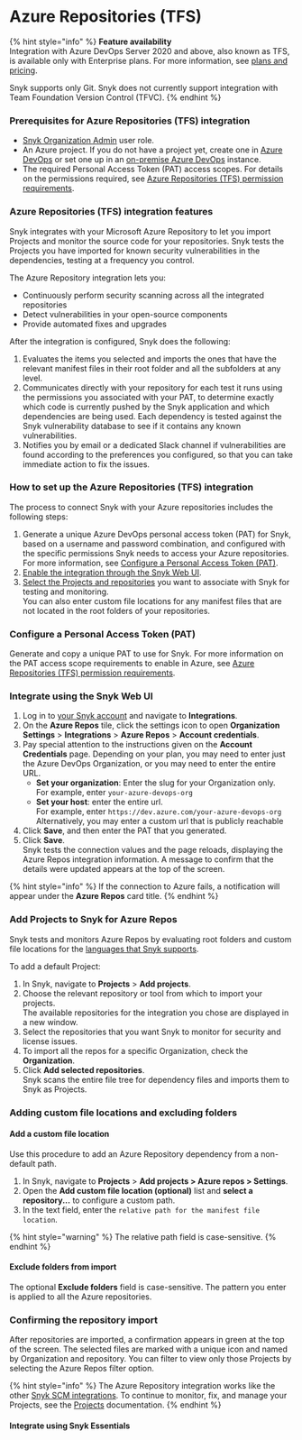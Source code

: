 # Azure Repositories (TFS)

{% hint style="info" %}
**Feature availability**\
Integration with Azure DevOps Server 2020 and above, also known as TFS, is available only with Enterprise plans. For more information, see [plans and pricing](https://snyk.io/plans/).

Snyk supports only Git. Snyk does not currently support integration with Team Foundation Version Control (TFVC).
{% endhint %}

### Prerequisites for Azure Repositories (TFS) integration

* [Snyk Organization Admin](../../snyk-admin/user-roles/pre-defined-roles.md) user role.
* An Azure project. If you do not have a project yet, create one in [Azure DevOps](https://docs.microsoft.com/en-us/azure/devops/user-guide/sign-up-invite-teammates?view=azure-devops) or set one up in an [on-premise Azure DevOps](https://docs.microsoft.com/en-us/azure/devops/organizations/projects/create-project?view=azure-devops) instance.
* The required Personal Access Token (PAT) access scopes. For details on the permissions required, see [Azure Repositories (TFS) permission requirements](../user-permissions-and-access-scopes.md#azure-repositories-tfs-permission-requirements).

### Azure Repositories (TFS) integration features

Snyk integrates with your Microsoft Azure Repository to let you import Projects and monitor the source code for your repositories. Snyk tests the Projects you have imported for known security vulnerabilities in the dependencies, testing at a frequency you control.

The Azure Repository integration lets you:

* Continuously perform security scanning across all the integrated repositories
* Detect vulnerabilities in your open-source components
* Provide automated fixes and upgrades

After the integration is configured, Snyk does the following:

1. Evaluates the items you selected and imports the ones that have the relevant manifest files in their root folder and all the subfolders at any level.
2. Communicates directly with your repository for each test it runs using the permissions you associated with your PAT, to determine exactly which code is currently pushed by the Snyk application and which dependencies are being used. Each dependency is tested against the Snyk vulnerability database to see if it contains any known vulnerabilities.
3. Notifies you by email or a dedicated Slack channel if vulnerabilities are found according to the preferences you configured, so that you can take immediate action to fix the issues.

### How to set up the Azure Repositories (TFS) integration

The process to connect Snyk with your Azure repositories includes the following steps:

1. Generate a unique Azure DevOps personal access token (PAT) for Snyk, based on a username and password combination, and configured with the specific permissions Snyk needs to access your Azure repositories. For more information, see [Configure a Personal Access Token (PAT)](azure-repositories-tfs.md#configure-a-personal-access-token-pat).
2. [Enable the integration through the Snyk Web UI](azure-repositories-tfs.md#integrate-using-the-snyk-web-ui).
3. [Select the Projects and repositories](azure-repositories-tfs.md#add-projects-to-snyk-for-azure-repos) you want to associate with Snyk for testing and monitoring.\
   You can also enter custom file locations for any manifest files that are not located in the root folders of your repositories.

### Configure a Personal Access Token (PAT)

Generate and copy a unique PAT to use for Snyk. For more information on the PAT access scope requirements to enable in Azure, see [Azure Repositories (TFS) permission requirements](../user-permissions-and-access-scopes.md#azure-repositories-tfs-permission-requirements).

### Integrate using the Snyk Web UI

1. Log in to [your Snyk account](https://app.snyk.io) and navigate to **Integrations**.
2. On the **Azure Repos** tile, click the settings icon to open **Organization Settings** > **Integrations** > **Azure Repos** > **Account credentials**.
3. Pay special attention to the instructions given on the **Account Credentials** page. Depending on your plan, you may need to enter just the Azure DevOps Organization, or you may need to enter the entire URL.
   * **Set your organization**: Enter the slug for your Organization only. \
     For example, enter `your-azure-devops-org`
   * **Set your host**: enter the entire url. \
     For example, enter `https://dev.azure.com/your-azure-devops-org` \
     Alternatively, you may enter a custom url that is publicly reachable
4. Click **Save**, and then enter the PAT that you generated.
5. Click **Save**.\
   Snyk tests the connection values and the page reloads, displaying the Azure Repos integration information. A message to confirm that the details were updated appears at the top of the screen.

{% hint style="info" %}
If the connection to Azure fails, a notification will appear under the **Azure Repos** card title.
{% endhint %}

### Add Projects to Snyk for Azure Repos

Snyk tests and monitors Azure Repos by evaluating root folders and custom file locations for the [languages that Snyk supports](../../supported-languages-package-managers-and-frameworks/).

To add a default Project:

1. In Snyk, navigate to **Projects** > **Add projects**.
2. Choose the relevant repository or tool from which to import your projects.\
   The available repositories for the integration you chose are displayed in a new window.
3. Select the repositories that you want Snyk to monitor for security and license issues.
4. To import all the repos for a specific Organization, check the **Organization**.
5. Click **Add selected repositories**.\
   Snyk scans the entire file tree for dependency files and imports them to Snyk as Projects.

### Adding custom file locations and excluding folders

#### Add a custom file location

Use this procedure to add an Azure Repository dependency from a non-default path.

1. In Snyk, navigate to **Projects** > **Add projects > Azure repos > Settings**.
2. Open the **Add custom file location (optional)** list and **select a repository...** to configure a custom path.
3. In the text field, enter the `relative path for the manifest file location`.

{% hint style="warning" %}
The relative path field is case-sensitive.
{% endhint %}

#### Exclude folders from import

The optional **Exclude folders** field is case-sensitive. The pattern you enter is applied to all the Azure repositories.

### **Confirming the repository import**

After repositories are imported, a confirmation appears in green at the top of the screen. The selected files are marked with a unique icon and named by Organization and repository. You can filter to view only those Projects by selecting the Azure Repos filter option.

{% hint style="info" %}
The Azure Repository integration works like the other [Snyk SCM integrations](./). To continue to monitor, fix, and manage your Projects, see the [Projects](../../snyk-admin/snyk-projects/) documentation.
{% endhint %}

#### Integrate using Snyk Essentials <a href="#azure-devops-integrate-using-snyk-apprisk" id="azure-devops-integrate-using-snyk-apprisk"></a>
